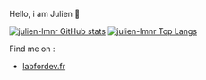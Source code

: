 Hello, i am Julien 👋

[![julien-lmnr GitHub stats](https://github-readme-stats.vercel.app/api?username=julien-lmnr&count_private=true&theme=buefy&show_icons=true)](https://github.com/anuraghazra/github-readme-stats)
[![julien-lmnr Top Langs](https://github-readme-stats.vercel.app/api/top-langs/?username=julien-lmnr&count_private=true&layout=compact)](https://github.com/anuraghazra/github-readme-stats)

Find me on :
 
- [labfordev.fr](https://labfordev.fr)
